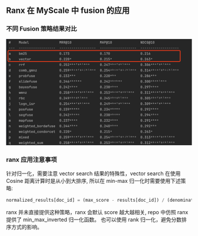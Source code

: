 ## Ranx 在 MyScale 中 fusion 的应用

### 不同 Fusion 策略结果对比
![](./assets/different_fusion.png)

### ranx 应用注意事项

针对归一化，需要注意 vector search 结果的特殊性，vector search 在使用 Cosine 距离计算时是从小到大排序, 
所以在 min-max 归一化时需要使用下述策略:
```python
normalized_results[doc_id] = (max_score - results[doc_id]) / (denominator)
```

ranx 并未直接提供这种策略，ranx 会默认 score 越大越相关, repo 中仿照 ranx 提供了 min_max_inverted 归一化函数。
也可以使用 rank 归一化，避免分数排序方式的影响。